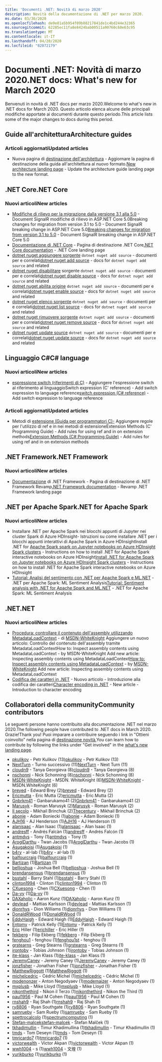 ```yaml
---
title: 'Documenti .NET: Novità di marzo 2020'
description: Novità della documentazione di .NET per marzo 2020.
ms.date: 03/30/2020
ms.openlocfilehash: de0e81a5b954f09b80217841de1c4bd244e32365
ms.sourcegitcommit: 62285ec11fa8e8424bab00511a90760c60e63c95
ms.translationtype: MT
ms.contentlocale: it-IT
ms.lasthandoff: 04/20/2020
ms.locfileid: "82072179"
---
```

# <a name="net-docs-whats-new-for-march-2020"></a><span data-ttu-id="5663c-103">Documenti .NET: Novità di marzo 2020</span><span class="sxs-lookup"><span data-stu-id="5663c-103">.NET docs: What's new for March 2020</span></span>

<span data-ttu-id="5663c-104">Benvenuti in novità di .NET docs per marzo 2020.</span><span class="sxs-lookup"><span data-stu-id="5663c-104">Welcome to what's new in .NET docs for March 2020.</span></span> <span data-ttu-id="5663c-105">Questo articolo elenca alcune delle principali modifiche apportate ai documenti durante questo periodo.</span><span class="sxs-lookup"><span data-stu-id="5663c-105">This article lists some of the major changes to docs during this period.</span></span>

## <a name="architecture-guides"></a><span data-ttu-id="5663c-106">Guide all'architettura</span><span class="sxs-lookup"><span data-stu-id="5663c-106">Architecture guides</span></span>

### <a name="updated-articles"></a><span data-ttu-id="5663c-107">Articoli aggiornati</span><span class="sxs-lookup"><span data-stu-id="5663c-107">Updated articles</span></span>

- <span data-ttu-id="5663c-108">Nuova pagina di [destinazione dell'architettura](../architecture/index.yml) - Aggiornare la pagina di destinazione della guida all'architettura al nuovo formato.</span><span class="sxs-lookup"><span data-stu-id="5663c-108">[New architecture landing page](../architecture/index.yml) - Update the architecture guide landing page to the new format.</span></span>

## <a name="net-core"></a><span data-ttu-id="5663c-109">.NET Core</span><span class="sxs-lookup"><span data-stu-id="5663c-109">.NET Core</span></span>

### <a name="new-articles"></a><span data-ttu-id="5663c-110">Nuovi articoli</span><span class="sxs-lookup"><span data-stu-id="5663c-110">New articles</span></span>

- <span data-ttu-id="5663c-111">[Modifiche di rilievo per la migrazione dalla versione 3.1 alla 5.0](../core/compatibility/3.1-5.0.md) - Document SignalR modifiche di rilievo in ASP.NET Core 5.0Breaking changes for migration from version 3.1 to 5.0 - Document SignalR breaking change in ASP.NET Core 5.0</span><span class="sxs-lookup"><span data-stu-id="5663c-111">[Breaking changes for migration from version 3.1 to 5.0](../core/compatibility/3.1-5.0.md) - Document SignalR breaking change in ASP.NET Core 5.0</span></span>
- <span data-ttu-id="5663c-112">[Documentazione di .NET Core](../core/index.yml) - Pagina di destinazione .NET Core</span><span class="sxs-lookup"><span data-stu-id="5663c-112">[.NET Core documentation](../core/index.yml) - .NET Core landing page</span></span>
- <span data-ttu-id="5663c-113">[dotnet nuget aggiungere sorgente](../core/tools/dotnet-nuget-add-source.md) `dotnet nuget add source` - documenti per e correlati</span><span class="sxs-lookup"><span data-stu-id="5663c-113">[dotnet nuget add source](../core/tools/dotnet-nuget-add-source.md) - docs for `dotnet nuget add source` and related</span></span>
- <span data-ttu-id="5663c-114">[dotnet nuget disabilitare](../core/tools/dotnet-nuget-disable-source.md) sorgente `dotnet nuget add source` - documenti per e correlati</span><span class="sxs-lookup"><span data-stu-id="5663c-114">[dotnet nuget disable source](../core/tools/dotnet-nuget-disable-source.md) - docs for `dotnet nuget add source` and related</span></span>
- <span data-ttu-id="5663c-115">[dotnet nuget abilita origine](../core/tools/dotnet-nuget-enable-source.md) `dotnet nuget add source` - documenti per e correlati</span><span class="sxs-lookup"><span data-stu-id="5663c-115">[dotnet nuget enable source](../core/tools/dotnet-nuget-enable-source.md) - docs for `dotnet nuget add source` and related</span></span>
- <span data-ttu-id="5663c-116">[dotnet nuget elenco sorgente](../core/tools/dotnet-nuget-list-source.md) `dotnet nuget add source` - documenti per e correlati</span><span class="sxs-lookup"><span data-stu-id="5663c-116">[dotnet nuget list source](../core/tools/dotnet-nuget-list-source.md) - docs for `dotnet nuget add source` and related</span></span>
- <span data-ttu-id="5663c-117">[dotnet nuget rimuovere sorgente](../core/tools/dotnet-nuget-remove-source.md) `dotnet nuget add source` - documenti per e correlati</span><span class="sxs-lookup"><span data-stu-id="5663c-117">[dotnet nuget remove source](../core/tools/dotnet-nuget-remove-source.md) - docs for `dotnet nuget add source` and related</span></span>
- <span data-ttu-id="5663c-118">[dotnet nuget update source](../core/tools/dotnet-nuget-update-source.md) `dotnet nuget add source` - documenti per e correlati</span><span class="sxs-lookup"><span data-stu-id="5663c-118">[dotnet nuget update source](../core/tools/dotnet-nuget-update-source.md) - docs for `dotnet nuget add source` and related</span></span>

## <a name="c-language"></a><span data-ttu-id="5663c-119">Linguaggio C#</span><span class="sxs-lookup"><span data-stu-id="5663c-119">C# language</span></span>

### <a name="new-articles"></a><span data-ttu-id="5663c-120">Nuovi articoli</span><span class="sxs-lookup"><span data-stu-id="5663c-120">New articles</span></span>

- <span data-ttu-id="5663c-121">[espressione switch (riferimenti di C)](../csharp/language-reference/operators/switch-expression.md) - Aggiungere l'espressione switch al riferimento al linguaggioSwitch expression (C' reference) - Add switch expression to language reference</span><span class="sxs-lookup"><span data-stu-id="5663c-121">[switch expression (C# reference)](../csharp/language-reference/operators/switch-expression.md) - Add switch expression to language reference</span></span>

### <a name="updated-articles"></a><span data-ttu-id="5663c-122">Articoli aggiornati</span><span class="sxs-lookup"><span data-stu-id="5663c-122">Updated articles</span></span>

- <span data-ttu-id="5663c-123">Metodi di [estensione (Guida per programmatori C)-](../csharp/programming-guide/classes-and-structs/extension-methods.md) Aggiungere regole per l'utilizzo di ref e in nei metodi di estensioneExtension Methods (C' Programming Guide) - Add rules for using ref and in on extension methods</span><span class="sxs-lookup"><span data-stu-id="5663c-123">[Extension Methods (C# Programming Guide)](../csharp/programming-guide/classes-and-structs/extension-methods.md) - Add rules for using ref and in on extension methods</span></span>

## <a name="net-framework"></a><span data-ttu-id="5663c-124">.NET Framework</span><span class="sxs-lookup"><span data-stu-id="5663c-124">.NET Framework</span></span>

### <a name="new-articles"></a><span data-ttu-id="5663c-125">Nuovi articoli</span><span class="sxs-lookup"><span data-stu-id="5663c-125">New articles</span></span>

- <span data-ttu-id="5663c-126">[Documentazione](../framework/index.yml) di .NET Framework - Pagina di destinazione di .NET Framework Revamp</span><span class="sxs-lookup"><span data-stu-id="5663c-126">[.NET Framework documentation](../framework/index.yml) - Revamp .NET Framework landing page</span></span>

## <a name="net-for-apache-spark"></a><span data-ttu-id="5663c-127">.NET per Apache Spark</span><span class="sxs-lookup"><span data-stu-id="5663c-127">.NET for Apache Spark</span></span>

### <a name="new-articles"></a><span data-ttu-id="5663c-128">Nuovi articoli</span><span class="sxs-lookup"><span data-stu-id="5663c-128">New articles</span></span>

- <span data-ttu-id="5663c-129">Installare .NET per Apache Spark nei blocchi appunti di Jupyter nei cluster Spark di Azure HDInsight- Istruzioni su come installare .NET per i blocchi appunti interattivi di Apache Spark in Azure HDInsightInstall .NET for [Apache Spark spark on Jupyter notebooks on Azure HDInsight Spark clusters](../spark/how-to-guides/hdinsight-notebook-installation.md) - Instructions on how to install .NET for Apache Spark interactive notebooks on Azure HDInsight</span><span class="sxs-lookup"><span data-stu-id="5663c-129">[Install .NET for Apache Spark on Jupyter notebooks on Azure HDInsight Spark clusters](../spark/how-to-guides/hdinsight-notebook-installation.md) - Instructions on how to install .NET for Apache Spark interactive notebooks on Azure HDInsight</span></span>
- <span data-ttu-id="5663c-130">[Tutorial: Analisi del sentimento con .NET per Apache Spark e ML.NET](../spark/tutorials/ml-sentiment-analysis.md) - .NET per Apache Spark: ML Sentiment Analysis</span><span class="sxs-lookup"><span data-stu-id="5663c-130">[Tutorial: Sentiment analysis with .NET for Apache Spark and ML.NET](../spark/tutorials/ml-sentiment-analysis.md) - .NET for Apache Spark: ML Sentiment Analysis</span></span>

## <a name="net"></a><span data-ttu-id="5663c-131">.NET</span><span class="sxs-lookup"><span data-stu-id="5663c-131">.NET</span></span>

### <a name="new-articles"></a><span data-ttu-id="5663c-132">Nuovi articoli</span><span class="sxs-lookup"><span data-stu-id="5663c-132">New articles</span></span>

- <span data-ttu-id="5663c-133">[Procedura: controllare il contenuto dell'assembly utilizzando MetadataLoadContext](../standard/assembly/inspect-contents-using-metadataloadcontext.md) - di [MSDN-WhiteKnight](https://github.com/MSDN-WhiteKnight) Aggiungere un nuovo articolo: Controllo del contenuto dell'assembly tramite MetadataLoadContextHow to: Inspect assembly contents using MetadataLoadContext - by MSDN-WhiteKnight Add new article: Inspecting assembly contents using MetadataLoadContext</span><span class="sxs-lookup"><span data-stu-id="5663c-133">[How to: Inspect assembly contents using MetadataLoadContext](../standard/assembly/inspect-contents-using-metadataloadcontext.md) - by [MSDN-WhiteKnight](https://github.com/MSDN-WhiteKnight) Add new article: Inspecting assembly contents using MetadataLoadContext</span></span>
- <span data-ttu-id="5663c-134">[Codifica dei caratteri in .NET](../standard/base-types/character-encoding-introduction.md) - Nuovo articolo - Introduzione alla codifica dei caratteri</span><span class="sxs-lookup"><span data-stu-id="5663c-134">[Character encoding in .NET](../standard/base-types/character-encoding-introduction.md) - New article - Introduction to character encoding</span></span>

## <a name="community-contributors"></a><span data-ttu-id="5663c-135">Collaboratori della community</span><span class="sxs-lookup"><span data-stu-id="5663c-135">Community contributors</span></span>

<span data-ttu-id="5663c-136">Le seguenti persone hanno contribuito alla documentazione .NET nel marzo 2020.</span><span class="sxs-lookup"><span data-stu-id="5663c-136">The following people have contributed to .NET docs in March 2020.</span></span> <span data-ttu-id="5663c-137">Grazie!</span><span class="sxs-lookup"><span data-stu-id="5663c-137">Thank you!</span></span> <span data-ttu-id="5663c-138">Puoi imparare a contribuire seguendo i link in "Ottieni coinvolto" nella pagina di [destinazione novità.](index.yml)</span><span class="sxs-lookup"><span data-stu-id="5663c-138">You can learn how to contribute by following the links under "Get involved" in the [what's new landing page](index.yml).</span></span>

- <span data-ttu-id="5663c-139">[pkulikov](https://github.com/pkulikov) - Petr Kulikov (13)</span><span class="sxs-lookup"><span data-stu-id="5663c-139">[pkulikov](https://github.com/pkulikov) - Petr Kulikov (13)</span></span>
- <span data-ttu-id="5663c-140">[NextTurn](https://github.com/NextTurn) - Turno successivo (11)</span><span class="sxs-lookup"><span data-stu-id="5663c-140">[NextTurn](https://github.com/NextTurn) - Next Turn (11)</span></span>
- <span data-ttu-id="5663c-141">[cloudn9](https://github.com/cloudn9) - Tanya Georgieva (8)</span><span class="sxs-lookup"><span data-stu-id="5663c-141">[cloudn9](https://github.com/cloudn9) - Tanya Georgieva (8)</span></span>
- <span data-ttu-id="5663c-142">[nschonni](https://github.com/nschonni) - Nick Schonning (8)</span><span class="sxs-lookup"><span data-stu-id="5663c-142">[nschonni](https://github.com/nschonni) - Nick Schonning (8)</span></span>
- <span data-ttu-id="5663c-143">[MSDN-WhiteKnight](https://github.com/MSDN-WhiteKnight) - MSDN. WhiteKnight (6)</span><span class="sxs-lookup"><span data-stu-id="5663c-143">[MSDN-WhiteKnight](https://github.com/MSDN-WhiteKnight) - MSDN.WhiteKnight (6)</span></span>
- <span data-ttu-id="5663c-144">[breyed](https://github.com/breyed) - Edward Brey (2)</span><span class="sxs-lookup"><span data-stu-id="5663c-144">[breyed](https://github.com/breyed) - Edward Brey (2)</span></span>
- <span data-ttu-id="5663c-145">[Ericmutta](https://github.com/ericmutta) - Eric Mutta (2)</span><span class="sxs-lookup"><span data-stu-id="5663c-145">[ericmutta](https://github.com/ericmutta) - Eric Mutta (2)</span></span>
- <span data-ttu-id="5663c-146">[Gnbrkm41](https://github.com/Gnbrkm41) - Ganbarukamo41 (2)</span><span class="sxs-lookup"><span data-stu-id="5663c-146">[Gnbrkm41](https://github.com/Gnbrkm41) - Ganbarukamo41 (2)</span></span>
- <span data-ttu-id="5663c-147">[Marusyk](https://github.com/Marusyk) - Roman Marusyk (2)</span><span class="sxs-lookup"><span data-stu-id="5663c-147">[Marusyk](https://github.com/Marusyk) - Roman Marusyk (2)</span></span>
- <span data-ttu-id="5663c-148">[Il secolo](https://github.com/Thecentury) - Mikhail Brinchuk (2)</span><span class="sxs-lookup"><span data-stu-id="5663c-148">[Thecentury](https://github.com/Thecentury) - Mikhail Brinchuk (2)</span></span>
- <span data-ttu-id="5663c-149">[abonie](https://github.com/abonie) - Adam Boniecki (1)</span><span class="sxs-lookup"><span data-stu-id="5663c-149">[abonie](https://github.com/abonie) - Adam Boniecki (1)</span></span>
- <span data-ttu-id="5663c-150">[AJH16](https://github.com/AJH16) - AJ Henderson (1)</span><span class="sxs-lookup"><span data-stu-id="5663c-150">[AJH16](https://github.com/AJH16) - AJ Henderson (1)</span></span>
- <span data-ttu-id="5663c-151">[alanisaac](https://github.com/alanisaac) - Alan Isaac (1)</span><span class="sxs-lookup"><span data-stu-id="5663c-151">[alanisaac](https://github.com/alanisaac) - Alan Isaac (1)</span></span>
- <span data-ttu-id="5663c-152">[andresff](https://github.com/andresff) - Andrés Falcàn (1)</span><span class="sxs-lookup"><span data-stu-id="5663c-152">[andresff](https://github.com/andresff) - Andrés Falcón (1)</span></span>
- <span data-ttu-id="5663c-153">[antmdvs](https://github.com/antmdvs) - Tony (1)</span><span class="sxs-lookup"><span data-stu-id="5663c-153">[antmdvs](https://github.com/antmdvs) - Tony (1)</span></span>
- <span data-ttu-id="5663c-154">[AroglDarthu](https://github.com/AroglDarthu) - Twan Jacobs (1)</span><span class="sxs-lookup"><span data-stu-id="5663c-154">[AroglDarthu](https://github.com/AroglDarthu) - Twan Jacobs (1)</span></span>
- <span data-ttu-id="5663c-155">[Asugakoisi](https://github.com/Asugakoisi) (1)</span><span class="sxs-lookup"><span data-stu-id="5663c-155">[Asugakoisi](https://github.com/Asugakoisi) (1)</span></span>
- <span data-ttu-id="5663c-156">[b4ry](https://github.com/b4ry) - aI-Iab (1)</span><span class="sxs-lookup"><span data-stu-id="5663c-156">[b4ry](https://github.com/b4ry) - aI-Iab (1)</span></span>
- <span data-ttu-id="5663c-157">[balfourcraig](https://github.com/balfourcraig) (1)</span><span class="sxs-lookup"><span data-stu-id="5663c-157">[balfourcraig](https://github.com/balfourcraig) (1)</span></span>
- <span data-ttu-id="5663c-158">[Bartizan](https://github.com/Bartizan) (1)</span><span class="sxs-lookup"><span data-stu-id="5663c-158">[Bartizan](https://github.com/Bartizan) (1)</span></span>
- <span data-ttu-id="5663c-159">[belljoshua](https://github.com/belljoshua) - Joshua Bell (1)</span><span class="sxs-lookup"><span data-stu-id="5663c-159">[belljoshua](https://github.com/belljoshua) - Joshua Bell (1)</span></span>
- <span data-ttu-id="5663c-160">[brendansensus](https://github.com/brendansensus) (1)</span><span class="sxs-lookup"><span data-stu-id="5663c-160">[brendansensus](https://github.com/brendansensus) (1)</span></span>
- <span data-ttu-id="5663c-161">[bsstahl](https://github.com/bsstahl) - Barry Stahl (1)</span><span class="sxs-lookup"><span data-stu-id="5663c-161">[bsstahl](https://github.com/bsstahl) - Barry Stahl (1)</span></span>
- <span data-ttu-id="5663c-162">[clinton1994](https://github.com/clinton1994) - Clinton (1)</span><span class="sxs-lookup"><span data-stu-id="5663c-162">[clinton1994](https://github.com/clinton1994) - Clinton (1)</span></span>
- <span data-ttu-id="5663c-163">[CXuesong](https://github.com/CXuesong) - Chen (1)</span><span class="sxs-lookup"><span data-stu-id="5663c-163">[CXuesong](https://github.com/CXuesong) - Chen (1)</span></span>
- <span data-ttu-id="5663c-164">[Da-vy](https://github.com/Da-vy) (1)</span><span class="sxs-lookup"><span data-stu-id="5663c-164">[Da-vy](https://github.com/Da-vy) (1)</span></span>
- <span data-ttu-id="5663c-165">[DAXaholic](https://github.com/DAXaholic) - Aaron Kunz (1)</span><span class="sxs-lookup"><span data-stu-id="5663c-165">[DAXaholic](https://github.com/DAXaholic) - Aaron Kunz (1)</span></span>
- <span data-ttu-id="5663c-166">[devlead](https://github.com/devlead) - Mattias Karlsson (1)</span><span class="sxs-lookup"><span data-stu-id="5663c-166">[devlead](https://github.com/devlead) - Mattias Karlsson (1)</span></span>
- <span data-ttu-id="5663c-167">[dionrhys](https://github.com/dionrhys) - Dion Williams (1)</span><span class="sxs-lookup"><span data-stu-id="5663c-167">[dionrhys](https://github.com/dionrhys) - Dion Williams (1)</span></span>
- <span data-ttu-id="5663c-168">[DonaldRWood](https://github.com/DonaldRWood) (1)</span><span class="sxs-lookup"><span data-stu-id="5663c-168">[DonaldRWood](https://github.com/DonaldRWood) (1)</span></span>
- <span data-ttu-id="5663c-169">[EddyHaigh](https://github.com/EddyHaigh) - Edward Haigh (1)</span><span class="sxs-lookup"><span data-stu-id="5663c-169">[EddyHaigh](https://github.com/EddyHaigh) - Edward Haigh (1)</span></span>
- <span data-ttu-id="5663c-170">[Entomy](https://github.com/Entomy) - Patrick Kelly (1)</span><span class="sxs-lookup"><span data-stu-id="5663c-170">[Entomy](https://github.com/Entomy) - Patrick Kelly (1)</span></span>
- <span data-ttu-id="5663c-171">[Eric](https://github.com/erichiller) Hiller (1)</span><span class="sxs-lookup"><span data-stu-id="5663c-171">[erichiller](https://github.com/erichiller) - Eric Hiller (1)</span></span>
- <span data-ttu-id="5663c-172">[fekberg](https://github.com/fekberg) - Filip Ekberg (1)</span><span class="sxs-lookup"><span data-stu-id="5663c-172">[fekberg](https://github.com/fekberg) - Filip Ekberg (1)</span></span>
- <span data-ttu-id="5663c-173">[fenghou1](https://github.com/fenghou1st) - fenghou (1)</span><span class="sxs-lookup"><span data-stu-id="5663c-173">[fenghou1st](https://github.com/fenghou1st) - fenghou (1)</span></span>
- <span data-ttu-id="5663c-174">[grstearns](https://github.com/grstearns) - Greg Stearns (1)</span><span class="sxs-lookup"><span data-stu-id="5663c-174">[grstearns](https://github.com/grstearns) - Greg Stearns (1)</span></span>
- <span data-ttu-id="5663c-175">[irontoby](https://github.com/irontoby) - Tobias Johnson (1)</span><span class="sxs-lookup"><span data-stu-id="5663c-175">[irontoby](https://github.com/irontoby) - Tobias Johnson (1)</span></span>
- <span data-ttu-id="5663c-176">[ite-klass](https://github.com/ite-klass) - Jan Klass (1)</span><span class="sxs-lookup"><span data-stu-id="5663c-176">[ite-klass](https://github.com/ite-klass) - Jan Klass (1)</span></span>
- <span data-ttu-id="5663c-177">[JeremyCaney](https://github.com/JeremyCaney) - Jeremy Caney (1)</span><span class="sxs-lookup"><span data-stu-id="5663c-177">[JeremyCaney](https://github.com/JeremyCaney) - Jeremy Caney (1)</span></span>
- <span data-ttu-id="5663c-178">[jonzfisher](https://github.com/jonzfisher) - Jonathan Fisher (1)</span><span class="sxs-lookup"><span data-stu-id="5663c-178">[jonzfisher](https://github.com/jonzfisher) - Jonathan Fisher (1)</span></span>
- <span data-ttu-id="5663c-179">[MatthewRiggott](https://github.com/MatthewRiggott) (1)</span><span class="sxs-lookup"><span data-stu-id="5663c-179">[MatthewRiggott](https://github.com/MatthewRiggott) (1)</span></span>
- <span data-ttu-id="5663c-180">[michelcedric](https://github.com/michelcedric) - Cédric Michel (1)</span><span class="sxs-lookup"><span data-stu-id="5663c-180">[michelcedric](https://github.com/michelcedric) - Cédric Michel (1)</span></span>
- <span data-ttu-id="5663c-181">[modenonzer](https://github.com/modemaizer) - Anton Negodyaev (1)</span><span class="sxs-lookup"><span data-stu-id="5663c-181">[modemaizer](https://github.com/modemaizer) - Anton Negodyaev (1)</span></span>
- <span data-ttu-id="5663c-182">[mxplusb](https://github.com/mxplusb) - Mike Lloyd (1)</span><span class="sxs-lookup"><span data-stu-id="5663c-182">[mxplusb](https://github.com/mxplusb) - Mike Lloyd (1)</span></span>
- <span data-ttu-id="5663c-183">[nikonthethird](https://github.com/nikonthethird) - Nikon il Terzo (1)</span><span class="sxs-lookup"><span data-stu-id="5663c-183">[nikonthethird](https://github.com/nikonthethird) - Nikon the Third (1)</span></span>
- <span data-ttu-id="5663c-184">[paul1956](https://github.com/paul1956) - Paul M Cohen (1)</span><span class="sxs-lookup"><span data-stu-id="5663c-184">[paul1956](https://github.com/paul1956) - Paul M Cohen (1)</span></span>
- <span data-ttu-id="5663c-185">[rnshah9](https://github.com/rnshah9) - Raj Shah (1)</span><span class="sxs-lookup"><span data-stu-id="5663c-185">[rnshah9](https://github.com/rnshah9) - Raj Shah (1)</span></span>
- <span data-ttu-id="5663c-186">[ry8806](https://github.com/ry8806) - Ryan Southgate (1)</span><span class="sxs-lookup"><span data-stu-id="5663c-186">[ry8806](https://github.com/ry8806) - Ryan Southgate (1)</span></span>
- <span data-ttu-id="5663c-187">[samrueby](https://github.com/samrueby) - Sam Rueby (1)</span><span class="sxs-lookup"><span data-stu-id="5663c-187">[samrueby](https://github.com/samrueby) - Sam Rueby (1)</span></span>
- <span data-ttu-id="5663c-188">[spettrocalcolo](https://github.com/spectrumcomputing) (1)</span><span class="sxs-lookup"><span data-stu-id="5663c-188">[spectrumcomputing](https://github.com/spectrumcomputing) (1)</span></span>
- <span data-ttu-id="5663c-189">[Stefan-malcek](https://github.com/stefan-malcek)</span><span class="sxs-lookup"><span data-stu-id="5663c-189">[stefan-malcek](https://github.com/stefan-malcek) - Štefan Malček (1)</span></span>
- <span data-ttu-id="5663c-190">[tkhadimullin](https://github.com/tkhadimullin) - Timur Khadimullina (1)</span><span class="sxs-lookup"><span data-stu-id="5663c-190">[tkhadimullin](https://github.com/tkhadimullin) - Timur Khadimullin (1)</span></span>
- <span data-ttu-id="5663c-191">[tmds](https://github.com/tmds) - Tom Deseyn (1)</span><span class="sxs-lookup"><span data-stu-id="5663c-191">[tmds](https://github.com/tmds) - Tom Deseyn (1)</span></span>
- <span data-ttu-id="5663c-192">[tmricardo7](https://github.com/tmricardo7) (1)</span><span class="sxs-lookup"><span data-stu-id="5663c-192">[tmricardo7](https://github.com/tmricardo7) (1)</span></span>
- <span data-ttu-id="5663c-193">[victorwealth](https://github.com/victorwealth) - Victor Akpan (1)</span><span class="sxs-lookup"><span data-stu-id="5663c-193">[victorwealth](https://github.com/victorwealth) - Victor Akpan (1)</span></span>
- <span data-ttu-id="5663c-194">[wwh1004](https://github.com/wwh1004) - s (1)</span><span class="sxs-lookup"><span data-stu-id="5663c-194">[wwh1004](https://github.com/wwh1004) - 文煌 (1)</span></span>
- <span data-ttu-id="5663c-195">[yurikburko](https://github.com/yurikburko) (1)</span><span class="sxs-lookup"><span data-stu-id="5663c-195">[yurikburko](https://github.com/yurikburko) (1)</span></span>
